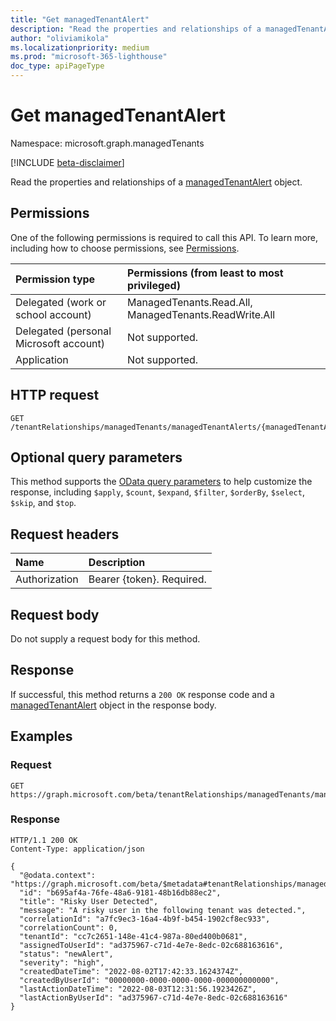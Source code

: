 ```yaml
---
title: "Get managedTenantAlert"
description: "Read the properties and relationships of a managedTenantAlert object."
author: "oliviamikola"
ms.localizationpriority: medium
ms.prod: "microsoft-365-lighthouse"
doc_type: apiPageType
---
```


# Get managedTenantAlert
Namespace: microsoft.graph.managedTenants

[!INCLUDE [beta-disclaimer](../../includes/beta-disclaimer.md)]

Read the properties and relationships of a [managedTenantAlert](../resources/managedtenants-managedtenantalert.md) object.

## Permissions
One of the following permissions is required to call this API. To learn more, including how to choose permissions, see [Permissions](/graph/permissions-reference).

|Permission type|Permissions (from least to most privileged)|
|:---|:---|
|Delegated (work or school account)|ManagedTenants.Read.All, ManagedTenants.ReadWrite.All|
|Delegated (personal Microsoft account)|Not supported.|
|Application|Not supported.|

## HTTP request

<!-- {
  "blockType": "ignored"
}
-->
``` http
GET /tenantRelationships/managedTenants/managedTenantAlerts/{managedTenantAlertId}
```

## Optional query parameters
This method supports the [OData query parameters](/graph/query-parameters) to help customize the response, including `$apply`, `$count`, `$expand`, `$filter`, `$orderBy`, `$select`, `$skip`, and `$top`.

## Request headers
|Name|Description|
|:---|:---|
|Authorization|Bearer {token}. Required.|

## Request body
Do not supply a request body for this method.

## Response

If successful, this method returns a `200 OK` response code and a [managedTenantAlert](../resources/managedtenants-managedtenantalert.md) object in the response body.

## Examples

### Request

``` http
GET https://graph.microsoft.com/beta/tenantRelationships/managedTenants/managedTenantAlerts/{managedTenantAlertId}
```

### Response
<!-- {
  "blockType": "response",
  "truncated": true,
  "@odata.type": "microsoft.graph.managedTenants.managedTenantAlert"
}
-->
``` http
HTTP/1.1 200 OK
Content-Type: application/json

{
  "@odata.context": "https://graph.microsoft.com/beta/$metadata#tenantRelationships/managedTenants/managedTenantAlerts/$entity",
  "id": "b695af4a-76fe-48a6-9181-48b16db88ec2",
  "title": "Risky User Detected",
  "message": "A risky user in the following tenant was detected.",
  "correlationId": "a7fc9ec3-16a4-4b9f-b454-1902cf8ec933",
  "correlationCount": 0,
  "tenantId": "cc7c2651-148e-41c4-987a-80ed400b0681",
  "assignedToUserId": "ad375967-c71d-4e7e-8edc-02c688163616",
  "status": "newAlert",
  "severity": "high",
  "createdDateTime": "2022-08-02T17:42:33.1624374Z",
  "createdByUserId": "00000000-0000-0000-0000-000000000000",
  "lastActionDateTime": "2022-08-03T12:31:56.1923426Z",
  "lastActionByUserId": "ad375967-c71d-4e7e-8edc-02c688163616"
}
```

